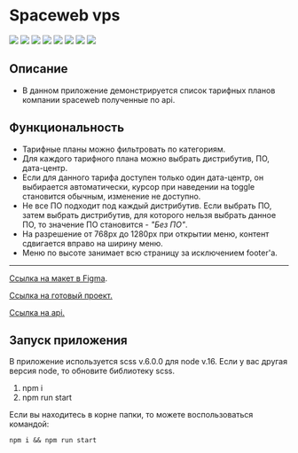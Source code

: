 # Spaceweb vps

![](https://shields.io/badge/-HTML-orange)
![](https://shields.io/badge/-SCSS-C76494)
![](https://shields.io/badge/-JavaScript-yellow)
![](https://shields.io/badge/-React.JS-05D9FF)
![](https://shields.io/badge/-TypeScript-2D79C7)
![](https://shields.io/badge/-ESLint-4A31C3)
![](https://shields.io/badge/-Redux-764ABC)
![](https://shields.io/badge/-Redux_Tollkit-764ABC)

## Описание
- В данном приложение демонстрируется список тарифных планов компании spaceweb полученные по api.

## Функциональность
- Тарифные планы можно фильтровать по категориям.
- Для каждого тарифного плана можно выбрать дистрибутив, ПО, дата-центр.
- Если для данного тарифа доступен только один дата-центр, он выбирается автоматически, курсор при наведении на toggle становится обычным, изменение не доступно.
- Не все ПО подходит под каждый дистрибутив. Если выбрать ПО, затем выбрать дистрибутив, для которого нельзя выбрать данное ПО, то значение ПО становится - *"Без ПО"*.
- На разрешение от 768px до 1280px при открытии меню, контент сдвигается вправо на ширину меню.
- Меню по высоте занимает всю страницу за исключением footer'а. 

<tr>
    <hr>
</tr>

 [Ссылка на макет в Figma](https://www.figma.com/file/BW9QLYORlGJUXaG9bqyS4X/%D0%A2%D0%B5%D1%81%D1%82%D0%BE%D0%B2%D0%BE%D0%B5-%D0%B7%D0%B0%D0%B4%D0%B0%D0%BD%D0%B8%D0%B5-%D0%B4%D0%BB%D1%8F-front-end-%D1%80%D0%B0%D0%B7%D1%80%D0%B0%D0%B1%D0%BE%D1%82%D1%87%D0%B8%D0%BA%D0%B0?node-id=0%3A1).

 [Ссылка на готовый проект.](https://tyt34.github.io/spaceweb-vps/)
 
 [Ссылка на api.](https://api.sweb.ru/notAuthorized/)


  ## Запуск приложения

В приложение используется scss v.6.0.0 для node v.16. Если у вас другая версия node, то обновите библиотеку scss.
1. npm i
2. npm run start

Если вы находитесь в корне папки, то можете воспользоваться командой: 
```
npm i && npm run start
```

